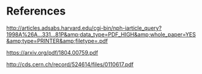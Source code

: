 # References
http://articles.adsabs.harvard.edu/cgi-bin/nph-iarticle_query?1998A%26A...331...81P&amp;data_type=PDF_HIGH&amp;whole_paper=YES&amp;type=PRINTER&amp;filetype=.pdf

https://arxiv.org/pdf/1804.00759.pdf

http://cds.cern.ch/record/524614/files/0110617.pdf
